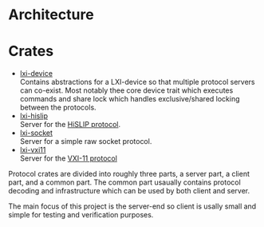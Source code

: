 # Architecture


# Crates
* [lxi-device](./device/)  
    Contains abstractions for a LXI-device so that multiple protocol servers can co-exist. 
    Most notably thee core device trait which executes commands and share lock which handles exclusive/shared locking between the protocols.
* [lxi-hislip](./hislip/)  
    Server for the [HiSLIP protocol](https://www.ivifoundation.org/specifications/).
* [lxi-socket](./raw/)  
    Server for a simple raw socket protocol.
* [lxi-vxi11](./vxi11/)  
    Server for the [VXI-11 protocol](https://www.vxibus.org/specifications.html)

Protocol crates are divided into roughly three parts, a server part, a client part, and a common part. The common part usaually contains protocol decoding and infrastructure which can be used by both client and server.

The main focus of this project is the server-end so client is usally small and simple for testing and verification purposes.


